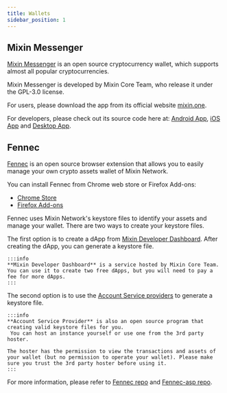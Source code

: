 ```yaml
---
title: Wallets
sidebar_position: 1
---
```


## Mixin Messenger

[Mixin Messenger](https://mixin.one/messenger) is an open source cryptocurrency wallet, which supports almost all popular cryptocurrencies.

Mixin Messenger is developed by Mixin Core Team, who release it under the GPL-3.0 license.

For users, please download the app from its official website [mixin.one](https://mixin.one/messenger).

For developers, please check out its source code here at:
[Android App](https://github.com/MixinNetwork/android-app), [iOS App](https://github.com/MixinNetwork/ios-app) and [Desktop App](https://github.com/MixinNetwork/desktop-app).


## Fennec


[Fennec](https://github.com/fox-one/fennec) is an open source browser extension that allows you to easily manage your own crypto assets wallet of Mixin Network.

You can install Fennec from Chrome web store or Firefox Add-ons:

- [Chrome Store](https://chrome.google.com/webstore/detail/fennec/eincngenkhohbbfpkohipekcmnkfamjp)
- [Firefox Add-ons](https://addons.mozilla.org/en-US/firefox/addon/fennec/)

Fennec uses Mixin Network's keystore files to identify your assets and manage your wallet. There are two ways to create your keystore files.

The first option is to create a  dApp from [Mixin Developer Dashboard](https://developers.mixin.one/dashboard). After creating the dApp, you can generate a keystore file.

````mdx-code-block
:::info
**Mixin Developer Dashboard** is a service hosted by Mixin Core Team. You can use it to create two free dApps, but you will need to pay a fee for more dApps.
:::
````

The second option is to use the [Account Service providers](https://github.com/fox-one/fennec-asp) to generate a keystore file.

```mdx-code-block
:::info
**Account Service Provider** is also an open source program that creating valid keystore files for you.
 You can host an instance yourself or use one from the 3rd party hoster.

The hoster has the permission to view the transactions and assets of your wallet (but no permission to operate your wallet). Please make sure you trust the 3rd party hoster before using it.
:::
```

For more information, please refer to [Fennec repo](https://github.com/fox-one/fennec) and [Fennec-asp repo](https://github.com/fox-one/fennec-asp).